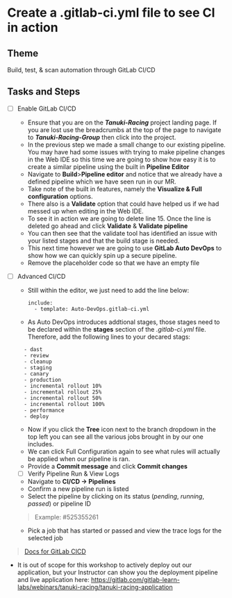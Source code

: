 # Create a .gitlab-ci.yml file to see CI in action

## Theme

Build, test, & scan automation through GitLab CI/CD

## Tasks and Steps

* [ ] Enable GitLab CI/CD
  * Ensure that you are on the ***Tanuki-Racing*** project landing page. If you are lost use the breadcrumbs at the top of the page to navigate to ***Tanuki-Racing-Group*** then click into the project.
  * In the previous step we made a small change to our existing pipeline. You may have had some issues with trying to make pipeline changes in the Web IDE so this time we are going to show how easy it is to create a similar pipeline using the built in **Pipeline Editor**
  * Navigate to **Build**>**Pipeline editor** and notice that we already have a defined pipeline which we have seen run in our MR. 
  * Take note of the built in features, namely the **Visualize & Full configuration** options.
  * There also is a **Validate** option that could have helped us if we had messed up when editing in the Web IDE.
  * To see it in action we are going to delete line 15. Once the line is deleted go ahead and click **Validate** & **Validate pipeline**
  * You can then see that the validate tool has identified an issue with your listed stages and that the build stage is needed.
  * This next time however we are going to use **GitLab Auto DevOps** to show how we can quickly spin up a secure pipeline.
  * Remove the placeholder code so that we have an empty file
* [ ] Advanced CI/CD
  * Still within the editor, we just need to add the line below:

    ```
    include:
      - template: Auto-DevOps.gitlab-ci.yml
    ```
  * As Auto DevOps introduces addtional stages, those stages need to be declared within the **stages** section of the _.gitlab-ci.yml_ file. Therefore, add the following lines to your decared stags:

  ```
    - dast
    - review
    - cleanup
    - staging
    - canary
    - production
    - incremental rollout 10%
    - incremental rollout 25%
    - incremental rollout 50%
    - incremental rollout 100%
    - performance
    - deploy
  ```

  * Now if you click the **Tree** icon next to the branch dropdown in the top left you can see all the various jobs brought in by our one includes.
  * We can click Full Configuration again to see what rules will actually be applied when our pipeline is ran. 
  * Provide a **Commit message** and click **Commit changes**
  * [ ] Verify Pipeline Run & View Logs
  * Navigate to **CI/CD -> Pipelines**
  * Confirm a new pipeline run is listed
  * Select the pipeline by clicking on its status (*pending*, *running*, *passed*) or pipeline ID

  > Example: #525355261

  * Pick a job that has started or passed and view the trace logs for the selected job
> [Docs for GitLab CICD](https://docs.gitlab.com/ee/ci/)
  * It is out of scope for this workshop to actively deploy out our application, but your Instructor can show you the deployment pipeline and live application here: https://gitlab.com/gitlab-learn-labs/webinars/tanuki-racing/tanuki-racing-application





  


